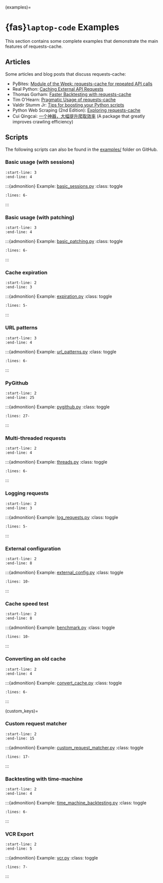 (examples)=
# {fas}`laptop-code` Examples
This section contains some complete examples that demonstrate the main features of requests-cache.

## Articles
Some articles and blog posts that discuss requests-cache:

* PyBites: [Module of the Week: requests-cache for repeated API calls](https://pybit.es/articles/requests-cache/)
* Real Python: [Caching External API Requests](https://realpython.com/blog/python/caching-external-api-requests)
* Thomas Gorham: [Faster Backtesting with requests-cache](https://www.mntn.dev/blog/requests-cache)
* Tim O'Hearn: [Pragmatic Usage of requests-cache](https://www.tjohearn.com/2018/02/12/pragmatic-usage-of-requests-cache/)
* Valdir Stumm Jr: [Tips for boosting your Python scripts](https://stummjr.org/post/building-scripts-in-python/)
* Python Web Scraping (2nd Edition): [Exploring requests-cache](https://learning.oreilly.com/library/view/python-web-scraping/9781786462589/3fad0dcc-445b-49a4-8d5e-ba5e1ff8e3bb.xhtml)
* Cui Qingcai: [一个神器，大幅提升爬取效率](https://cuiqingcai.com/36052.html) (A package that greatly improves crawling efficiency)

<!--
Explicit line numbers are added below to include the module docstring in the main doc, and put the
rest of the module contents in a dropdown box.
TODO: It might be nice to have a custom extension to do this automatically.
-->
## Scripts
The following scripts can also be found in the
[examples/](https://github.com/requests-cache/requests-cache/tree/main/examples) folder on GitHub.

### Basic usage (with sessions)
```{include} ../examples/basic_sessions.py
:start-line: 3
:end-line: 4
```

:::{admonition} Example: [basic_sessions.py](https://github.com/requests-cache/requests-cache/blob/main/examples/basic_sessions.py)
:class: toggle
```{literalinclude} ../examples/basic_sessions.py
:lines: 6-
```
:::

### Basic usage (with patching)
```{include} ../examples/basic_patching.py
:start-line: 3
:end-line: 4
```

:::{admonition} Example: [basic_patching.py](https://github.com/requests-cache/requests-cache/blob/main/examples/basic_patching.py)
:class: toggle
```{literalinclude} ../examples/basic_patching.py
:lines: 6-
```
:::

### Cache expiration
```{include} ../examples/expiration.py
:start-line: 2
:end-line: 3
```

:::{admonition} Example: [expiration.py](https://github.com/requests-cache/requests-cache/blob/main/examples/expiration.py)
:class: toggle
```{literalinclude} ../examples/expiration.py
:lines: 5-
```
:::

### URL patterns
```{include} ../examples/url_patterns.py
:start-line: 3
:end-line: 4
```

:::{admonition} Example: [url_patterns.py](https://github.com/requests-cache/requests-cache/blob/main/examples/url_patterns.py)
:class: toggle
```{literalinclude} ../examples/url_patterns.py
:lines: 6-
```
:::

### PyGithub
```{include} ../examples/pygithub.py
:start-line: 2
:end-line: 25
```

:::{admonition} Example: [pygithub.py](https://github.com/requests-cache/requests-cache/blob/main/examples/pygithub.py)
:class: toggle
```{literalinclude} ../examples/pygithub.py
:lines: 27-
```
:::

### Multi-threaded requests
```{include} ../examples/threads.py
:start-line: 2
:end-line: 4
```

:::{admonition} Example: [threads.py](https://github.com/requests-cache/requests-cache/blob/main/examples/threads.py)
:class: toggle
```{literalinclude} ../examples/threads.py
:lines: 6-
```
:::

### Logging requests
```{include} ../examples/log_requests.py
:start-line: 2
:end-line: 3
```

:::{admonition} Example: [log_requests.py](https://github.com/requests-cache/requests-cache/blob/main/examples/log_requests.py)
:class: toggle
```{literalinclude} ../examples/log_requests.py
:lines: 5-
```
:::

### External configuration
```{include} ../examples/external_config.py
:start-line: 2
:end-line: 8
```

:::{admonition} Example: [external_config.py](https://github.com/requests-cache/requests-cache/blob/main/examples/external_config.py)
:class: toggle
```{literalinclude} ../examples/external_config.py
:lines: 10-
```
:::

### Cache speed test
```{include} ../examples/benchmark.py
:start-line: 2
:end-line: 8
```

:::{admonition} Example: [benchmark.py](https://github.com/requests-cache/requests-cache/blob/main/examples/benchmark.py)
:class: toggle
```{literalinclude} ../examples/benchmark.py
:lines: 10-
```
:::

### Converting an old cache
```{include} ../examples/convert_cache.py
:start-line: 2
:end-line: 4
```

:::{admonition} Example: [convert_cache.py](https://github.com/requests-cache/requests-cache/blob/main/examples/convert_cache.py)
:class: toggle
```{literalinclude} ../examples/convert_cache.py
:lines: 6-
```
:::

(custom_keys)=
### Custom request matcher
```{include} ../examples/custom_request_matcher.py
:start-line: 2
:end-line: 15
```

:::{admonition} Example: [custom_request_matcher.py](https://github.com/requests-cache/requests-cache/blob/main/examples/custom_request_matcher.py)
:class: toggle
```{literalinclude} ../examples/custom_request_matcher.py
:lines: 17-
```
:::


### Backtesting with time-machine
```{include} ../examples/time_machine_backtesting.py
:start-line: 2
:end-line: 4
```

:::{admonition} Example: [time_machine_backtesting.py](https://github.com/requests-cache/requests-cache/blob/main/examples/time_machine_backtesting.py)
:class: toggle
```{literalinclude} ../examples/time_machine_backtesting.py
:lines: 6-
```
:::


### VCR Export
```{include} ../examples/vcr.py
:start-line: 2
:end-line: 5
```

:::{admonition} Example: [vcr.py](https://github.com/requests-cache/requests-cache/blob/main/examples/vcr.py)
:class: toggle
```{literalinclude} ../examples/vcr.py
:lines: 7-
```
:::
